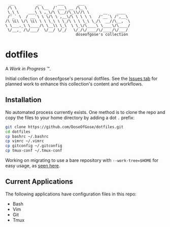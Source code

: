 ```text
  __          __       ___      ___                    
 /\ \        /\ \__  /'___\ __ /\_ \                   
 \_\ \    ___\ \ ,_\/\ \__//\_\\//\ \      __    ____  
 /'_` \  / __`\ \ \/\ \ ,__\/\ \ \ \ \   /'__`\ /',__\ 
/\ \L\ \/\ \L\ \ \ \_\ \ \_/\ \ \ \_\ \_/\  __//\__, `\
\ \___,_\ \____/\ \__\\ \_\  \ \_\/\____\ \____\/\____/
 \/__,_ /\/___/  \/__/ \/_/   \/_/\/____/\/____/\/___/ 
                               doseofgose's collection 
```

# dotfiles

A _Work in Progress_ ™️.

Initial collection of doseofgose's personal dotfiles.  See the [Issues tab](https://github.com/DoseOfGose/dotfiles/issues) for planned work to enhance this collection's content and workflows.

## Installation

No automated process currently exists.  One method is to clone the repo and copy the files to your home directory by adding a dot `.` prefix:

```bash
git clone https://github.com/DoseOfGose/dotfiles.git
cd dotfiles
cp bashrc ~/.bashrc
cp vimrc ~/.vimrc
cp gitconfig ~/.gitconfig
cp tmux-conf ~/.tmux-conf
```

Working on migrating to use a bare repository with `--work-tree=$HOME` for easy usage, as [seen here](https://www.atlassian.com/git/tutorials/dotfiles).

## Current Applications

The following applications have configuration files in this repo:
- Bash
- Vim
- Git
- Tmux
